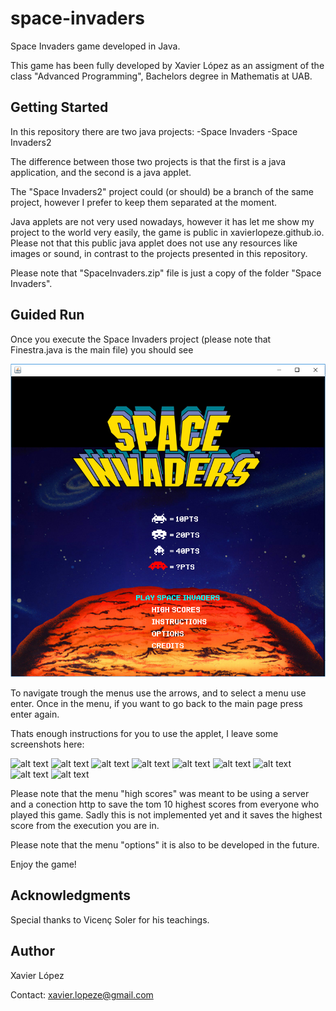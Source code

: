# space-invaders
Space Invaders game developed in Java.

This game has been fully developed by Xavier López as an assigment of the class "Advanced Programming", Bachelors degree in Mathematis at UAB.

## Getting Started
In this repository there are two java projects:
	-Space Invaders
	-Space Invaders2

The difference between those two projects is that the first is a java application, and the second is a java applet.

The "Space Invaders2" project could (or should) be a branch of the same project, however I prefer to keep them separated at the moment.

Java applets are not very used nowadays, however it has let me show my project to the world very easily, the game is public in xavierlopeze.github.io. Please not that this public java applet does not use any resources like images or sound, in contrast to the projects presented in this repository.

Please note that "SpaceInvaders.zip" file is just a copy of the folder "Space Invaders".

## Guided Run

Once you execute the Space Invaders project (please note that Finestra.java is the main file) you should see

![alt text](screenshots/p1.png)

To navigate trough the  menus use the arrows, and to select a menu use enter. Once in the menu, if you want to go back to the main page press enter again.

Thats enough instructions for you to use the applet, I leave some screenshots here:

![alt text](screenshots/p2.jpg)
![alt text](screenshots/p3.jpg)
![alt text](screenshots/p4.jpg)
![alt text](screenshots/p5.jpg)
![alt text](screenshots/p6.jpg)
![alt text](screenshots/p7.jpg)
![alt text](screenshots/p8.jpg)
![alt text](screenshots/p9.jpg)
![alt text](screenshots/p10.jpg)


Please note that the menu "high scores" was meant to be using a server and a conection http to save the tom 10 highest scores from everyone who played this game. Sadly this is not implemented yet and it saves the highest score from the execution you are in.

Please note that the menu "options" it is also to be developed in the future.

Enjoy the game!


## Acknowledgments
Special thanks to Vicenç Soler for his teachings.

## Author 
Xavier López

Contact:  xavier.lopeze@gmail.com
